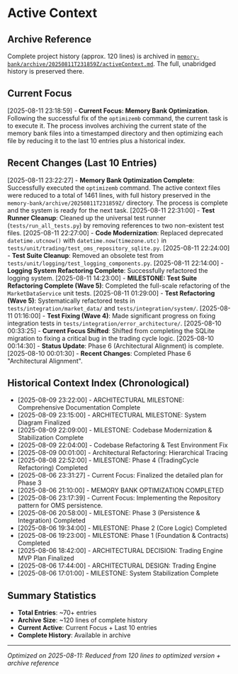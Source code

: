 # Active Context

## Archive Reference
Complete project history (approx. 120 lines) is archived in [`memory-bank/archive/20250811T231859Z/activeContext.md`](memory-bank/archive/20250811T231859Z/activeContext.md). The full, unabridged history is preserved there.

## Current Focus
[2025-08-11 23:18:59] - **Current Focus: Memory Bank Optimization**. Following the successful fix of the `optimizemb` command, the current task is to execute it. The process involves archiving the current state of the memory bank files into a timestamped directory and then optimizing each file by reducing it to the last 10 entries plus a historical index.

## Recent Changes (Last 10 Entries)
[2025-08-11 23:22:27] - **Memory Bank Optimization Complete**: Successfully executed the `optimizemb` command. The active context files were reduced to a total of 1461 lines, with full history preserved in the `memory-bank/archive/20250811T231859Z/` directory. The process is complete and the system is ready for the next task.
[2025-08-11 22:31:00] - **Test Runner Cleanup**: Cleaned up the universal test runner (`tests/run_all_tests.py`) by removing references to two non-existent test files.
[2025-08-11 22:27:00] - **Code Modernization**: Replaced deprecated `datetime.utcnow()` with `datetime.now(timezone.utc)` in `tests/unit/trading/test_oms_repository_sqlite.py`.
[2025-08-11 22:24:00] - **Test Suite Cleanup**: Removed an obsolete test from `tests/unit/logging/test_logging_components.py`.
[2025-08-11 22:14:00] - **Logging System Refactoring Complete**: Successfully refactored the logging system.
[2025-08-11 14:23:00] - **MILESTONE: Test Suite Refactoring Complete (Wave 5)**: Completed the full-scale refactoring of the `MarketDataService` unit tests.
[2025-08-11 01:29:00] - **Test Refactoring (Wave 5)**: Systematically refactored tests in `tests/integration/market_data/` and `tests/integration/system/`.
[2025-08-11 01:16:00] - **Test Fixing (Wave 4)**: Made significant progress on fixing integration tests in `tests/integration/error_architecture/`.
[2025-08-10 00:33:25] - **Current Focus Shifted**: Shifted from completing the SQLite migration to fixing a critical bug in the trading cycle logic.
[2025-08-10 00:14:30] - **Status Update**: Phase 6 (Architectural Alignment) is complete.
[2025-08-10 00:01:30] - **Recent Changes**: Completed Phase 6 "Architectural Alignment".

## Historical Context Index (Chronological)
- [2025-08-09 23:22:00] - ARCHITECTURAL MILESTONE: Comprehensive Documentation Complete
- [2025-08-09 23:15:00] - ARCHITECTURAL MILESTONE: System Diagram Finalized
- [2025-08-09 22:09:00] - MILESTONE: Codebase Modernization & Stabilization Complete
- [2025-08-09 22:04:00] - Codebase Refactoring & Test Environment Fix
- [2025-08-09 00:01:00] - Architectural Refactoring: Hierarchical Tracing
- [2025-08-08 22:52:00] - MILESTONE: Phase 4 (TradingCycle Refactoring) Completed
- [2025-08-06 23:31:27] - Current Focus: Finalized the detailed plan for Phase 3
- [2025-08-06 21:10:00] - MEMORY BANK OPTIMIZATION COMPLETED
- [2025-08-06 23:17:39] - Current Focus: Implementing the Repository pattern for OMS persistence.
- [2025-08-06 20:58:00] - MILESTONE: Phase 3 (Persistence & Integration) Completed
- [2025-08-06 19:34:00] - MILESTONE: Phase 2 (Core Logic) Completed
- [2025-08-06 19:23:00] - MILESTONE: Phase 1 (Foundation & Contracts) Completed
- [2025-08-06 18:42:00] - ARCHITECTURAL DECISION: Trading Engine MVP Plan Finalized
- [2025-08-06 17:44:00] - ARCHITECTURAL DESIGN: Trading Engine
- [2025-08-06 17:01:00] - MILESTONE: System Stabilization Complete

## Summary Statistics
- **Total Entries**: ~70+ entries
- **Archive Size**: ~120 lines of complete history
- **Current Active**: Current Focus + Last 10 entries
- **Complete History**: Available in archive

---
*Optimized on 2025-08-11: Reduced from 120 lines to optimized version + archive reference*
